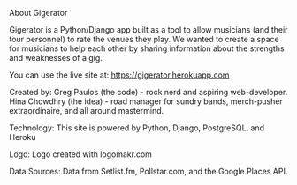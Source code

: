 About Gigerator

Gigerator is a Python/Django app built as a tool to allow musicians (and their tour personnel) to rate the venues they play. We wanted to create a space for musicians to help each other by sharing information about the strengths and weaknesses of a gig. 

You can use the live site at:
https://gigerator.herokuapp.com


Created by:
    Greg Paulos (the code) - rock nerd and aspiring web-developer. 
    Hina Chowdhry (the idea) - road manager for sundry bands, merch-pusher extraordinaire, and all around mastermind.


Technology:
    This site is powered by Python, Django, PostgreSQL, and Heroku 

Logo:
    Logo created with logomakr.com 

Data Sources:
    Data from Setlist.fm, Pollstar.com, and the Google Places API. 

